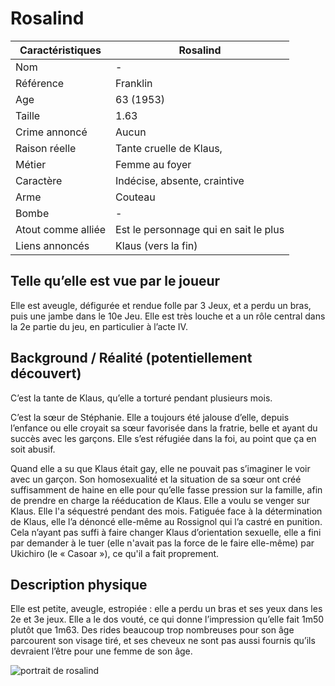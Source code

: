 # Rosalind

| Caractéristiques   | Rosalind                              |
| ------------------ | ------------------------------------- |
| Nom                | -                                     |
| Référence          | Franklin                              |
| Age                | 63 (1953)                             |
| Taille             | 1.63                                  |
| Crime annoncé      | Aucun                                 |
| Raison réelle      | Tante cruelle de Klaus,               |
| Métier             | Femme au foyer                        |
| Caractère          | Indécise, absente, craintive          |
| Arme               | Couteau                               |
| Bombe              | -                                     |
| Atout comme alliée | Est le personnage qui en sait le plus |
| Liens annoncés     | Klaus (vers la fin)                   |

## Telle qu’elle est vue par le joueur

Elle est aveugle, défigurée et rendue folle par 3 Jeux, et a perdu un bras, puis une jambe dans le 10e Jeu. Elle est très louche et a un rôle central dans la 2e partie du jeu, en particulier à l’acte IV.

## Background / Réalité (potentiellement découvert)

C’est la tante de Klaus, qu’elle a torturé pendant plusieurs mois. 

C’est la sœur de Stéphanie. Elle a toujours été jalouse d’elle, depuis l’enfance ou elle croyait sa sœur favorisée dans la fratrie, belle et ayant du succès avec les garçons. Elle s’est réfugiée dans la foi, au point que ça en soit abusif. 

Quand elle a su que Klaus était gay, elle ne pouvait pas s’imaginer le voir avec un garçon. Son homosexualité et la situation de sa sœur ont créé suffisamment de haine en elle pour qu’elle fasse pression sur la famille, afin de prendre en charge la rééducation de Klaus. Elle a voulu se venger sur Klaus. Elle l'a séquestré pendant des mois. Fatiguée face à la détermination de Klaus, elle l’a dénoncé elle-même au Rossignol qui l’a castré en punition. Cela n’ayant pas suffi à faire changer Klaus d’orientation sexuelle, elle a fini par demander à le tuer (elle n'avait pas la force de le faire elle-même) par Ukichiro (le « Casoar »), ce qu'il a fait proprement.

## Description physique

Elle est petite, aveugle, estropiée : elle a perdu un bras et ses yeux dans les 2e et 3e jeux. Elle a le dos vouté, ce qui donne l’impression qu’elle fait 1m50 plutôt que 1m63. Des rides beaucoup trop nombreuses pour son âge parcourent son visage tiré, et ses cheveux ne sont pas aussi fournis qu’ils devraient l’être pour une femme de son âge.

![portrait de rosalind](/Users/ewen/dev/coalescence/doc/Universe/Creations/Portraits/Rosalind.png)
